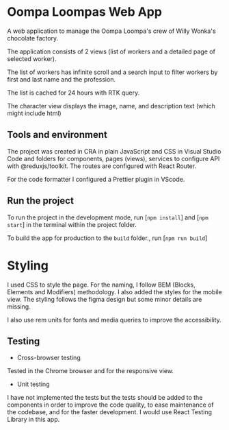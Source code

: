 # Oompa Loompas Web App

A web application to manage the Oompa Loompa's crew of Willy Wonka's chocolate factory.

The application consists of 2 views (list of workers and a detailed page of selected worker).

The list of workers has infinite scroll and a search input to filter workers by first and last name and the profession.

The list is cached for 24 hours with RTK query.

The character view displays the image, name, and description text (which might include html)

## Tools and environment

The project was created in CRA in plain JavaScript and CSS in Visual Studio Code and folders for components, pages (views), services to configure API with @reduxjs/toolkit. The routes are configured with React Router.

For the code formatter I configured a Prettier plugin in VScode.

## Run the project

To run the project in the development mode, run [`npm install`] and [`npm start`] in the terminal within the project folder.

To build the app for production to the `build` folder.\, run [`npm run build`]

# Styling

I used CSS to style the page. For the naming, I follow BEM (Blocks, Elements and Modifiers) methodology. I also added the styles for the mobile view. The styling follows the figma design but some minor details are missing.

I also use rem units for fonts and media queries to improve the accessibility.

## Testing

- Cross-browser testing

Tested in the Chrome browser and for the responsive view.

- Unit testing

I have not implemented the tests but the tests should be added to the components in order to improve the code quality, to ease maintenance of the codebase, and for the faster development. I would use React Testing Library in this app.

